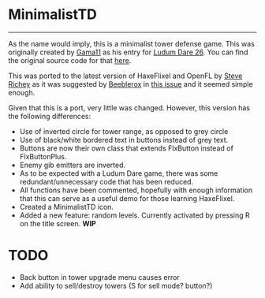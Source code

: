 # MinimalistTD
______________________________________________________

As the name would imply, this is a minimalist tower defense game. This was originally created by [Gama11](https://github.com/Gama11) as his entry for [Ludum Dare 26](http://www.ludumdare.com/compo/ludum-dare-26/?action=preview&uid=16160).  You can find the original source code for that [here](https://github.com/Gama11/LudumDare26).

This was ported to the latest version of HaxeFlixel and OpenFL by [Steve Richey](https://github.com/steverichey/) as it was suggested by [Beeblerox](https://github.com/Beeblerox) in [this issue](https://github.com/HaxeFlixel/flixel-demos/issues/25) and it seemed simple enough.
	
Given that this is a port, very little was changed. However, this version has the following differences:
* Use of inverted circle for tower range, as opposed to grey circle
* Use of black/white bordered text in buttons instead of grey text.
* Buttons are now their own class that extends FlxButton instead of FlxButtonPlus.
* Enemy gib emitters are inverted.
* As to be expected with a Ludum Dare game, there was some redundant/unnecessary code that has been reduced.
* All functions have been commented, hopefully with enough information that this can serve as a useful demo for those learning HaxeFlixel.
* Created a MinimalistTD icon.
* Added a new feature: random levels. Currently activated by pressing R on the title screen. **WIP**

# TODO

* Back button in tower upgrade menu causes error
* Add ability to sell/destroy towers (S for sell mode? button?)